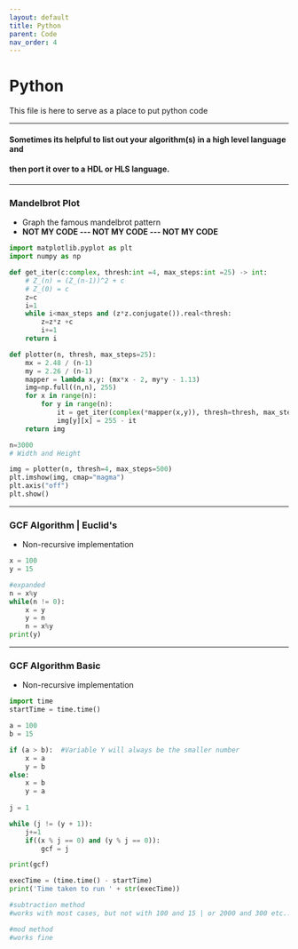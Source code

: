```yaml
---
layout: default
title: Python
parent: Code
nav_order: 4
---
```


# Python
This file is here to serve as a place to put python code

---

#### Sometimes its helpful to list out your algorithm(s) in a high level language and
#### then port it over to a HDL or HLS language. 

---

### Mandelbrot Plot 
* Graph the famous mandelbrot pattern
* **NOT MY CODE --- NOT MY CODE --- NOT MY CODE**

```python
import matplotlib.pyplot as plt
import numpy as np

def get_iter(c:complex, thresh:int =4, max_steps:int =25) -> int:
    # Z_(n) = (Z_(n-1))^2 + c
    # Z_(0) = c
    z=c
    i=1
    while i<max_steps and (z*z.conjugate()).real<thresh:
        z=z*z +c
        i+=1
    return i

def plotter(n, thresh, max_steps=25):
    mx = 2.48 / (n-1)
    my = 2.26 / (n-1)
    mapper = lambda x,y: (mx*x - 2, my*y - 1.13)
    img=np.full((n,n), 255)
    for x in range(n):
        for y in range(n):
            it = get_iter(complex(*mapper(x,y)), thresh=thresh, max_steps=max_steps)
            img[y][x] = 255 - it
    return img

n=3000
# Width and Height

img = plotter(n, thresh=4, max_steps=500)
plt.imshow(img, cmap="magma")
plt.axis("off")
plt.show()
```

---

### GCF Algorithm | Euclid's
* Non-recursive implementation

```python
x = 100
y = 15

#expanded
n = x%y
while(n != 0):
    x = y
    y = n
    n = x%y
print(y)
```

---

### GCF Algorithm Basic 
* Non-recursive implementation

```python
import time
startTime = time.time()

a = 100
b = 15

if (a > b):  #Variable Y will always be the smaller number
    x = a
    y = b
else:
    x = b
    y = a
    
j = 1

while (j != (y + 1)):
    j+=1
    if((x % j == 0) and (y % j == 0)):
        gcf = j

print(gcf)

execTime = (time.time() - startTime)
print('Time taken to run ' + str(execTime))

#subtraction method
#works with most cases, but not with 100 and 15 | or 2000 and 300 etc...

#mod method
#works fine
```
